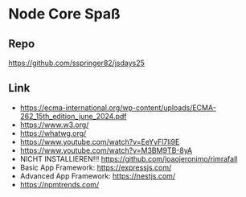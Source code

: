 # Node Core Spaß

## Repo
https://github.com/sspringer82/jsdays25

## Link
* https://ecma-international.org/wp-content/uploads/ECMA-262_15th_edition_june_2024.pdf
* https://www.w3.org/
* https://whatwg.org/
* https://www.youtube.com/watch?v=EeYvFl7li9E
* https://www.youtube.com/watch?v=M3BM9TB-8yA
* NICHT INSTALLIEREN!!! https://github.com/joaojeronimo/rimrafall
* Basic App Framework: https://expressjs.com/
* Advanced App Framework: https://nestjs.com/
* https://npmtrends.com/
